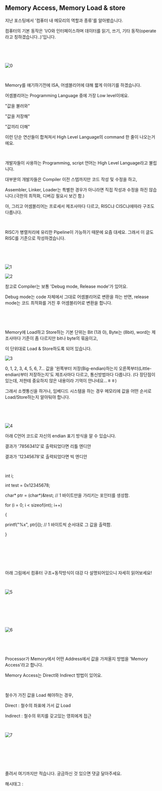 ## Memory Access, Memory Load & store

지난 포스팅에서 '컴퓨터 내 메모리의 역할과 종류'를 알아봤습니다.

컴퓨터의 기본 동작은 'I/O와 인터페이스하며 데이터를 읽기, 쓰기, 기타 동작(operate라고 칭하겠습니다..)'입니다.

​

​

![0](./asset/0.png)

​

Memory를 얘기하기전에 ISA, 어셈블리어에 대해 짧게 이야기를 하겠습니다.

어셈블리어는 Programming Language 중에 가장 Low level이에요.

"값을 불러와"

"값을 저장해"

"값끼리 더해"

이런 단순 연산들이 합쳐져서 High Level Language의 command 한 줄이 나오는거에요.

​

개발자들이 사용하는 Programming, script 언어는 High Level Language라고 불립니다.

대부분의 개발자들은 Compiler 이전 스텝까지만 코드 작성 및 수정을 하고,

Assembler, Linker, Loader는 특별한 경우가 아니라면 직접 작성과 수정을 하진 않습니다.(극한의 최적화, 디버깅 필요시 보긴 함.)

아, 그리고 어셈블리어는 프로세서 제조사마다 다르고, RISC냐 CISC냐에따라 구조도 다릅니다.

​

RISC가 병렬처리에 유리한 Pipeline이 가능하기 때문에 요즘 대세요. 그래서 이 글도 RISC를 기준으로 작성하겠습니다.

​

​

![1](./asset/1.png)

![2](./asset/2.png)

참고로 Compiler는 보통 'Debug mode, Release mode'가 있어요.

Debug mode는 code 자체에서 그대로 어셈블리어로 변환을 하는 반면, release mode는 코드 최적화를 거친 후 어셈블리어로 변환을 합니다.

​

​

Memory에 Load하고 Store하는 기본 단위는 Bit (1과 0), Byte는 (8bit), word는 제조사마다 기준이 좀 다르지만 bit나 byte의 묶음이고,

이 단위대로 Load & Store하도록 되어 있습니다.

![3](./asset/3.png)

0, 1, 2, 3, 4, 5, 6, 7... 값을 '왼쪽부터 저장(Big-endian)하는지 오른쪽부터(Little-endian)부터 저장하는지'도 제조사마다 다르고, 통신방법마다 다릅니다. (다 장단점이 있는데, 저한테 중요하지 않은 내용이라 기억이 안나네요...ㅎㅎ)

그래서 소켓통신을 하거나, 임베디드 시스템을 하는 경우 메모리에 값을 어떤 순서로 Load/Store하는지 알아둬야 합니다.

​

​

![4](./asset/4.png)

아래 C언어 코드로 자신의 endian 표기 방식을 알 수 있습니다.

결과가 '78563412'로 출력되었다면 리틀 엔디안

결과가 '12345678'로 출력되었다면 빅 엔디안

​

int i;

int test = 0x12345678;

char* ptr = (char*)&test; // 1 바이트만을 가리키는 포인터를 생성함.

 

for (i = 0; i < sizeof(int); i++)

{

 printf("%x", ptr[i]); // 1 바이트씩 순서대로 그 값을 출력함.

}

​

​

​

아래 그림에서 컴퓨터 구조+동작방식이 대강 다 설명되어있으니 자세히 읽어보세요!

​

![5](./asset/5.png)

​

​

​

![6](./asset/6.png)

​

​

Processor가 Memory에서 어떤 Address에서 값을 가져올지 방법을 'Memory Access'라고 합니다.

Memory Access는 Direct와 Indirect 방법이 있어요.

​

철수가 가진 값을 Load 해야하는 경우,

Direct : 철수의 좌표에 가서 값 Load

Indirect : 철수의 위치를 갖고있는 영희에게 접근

​

![7](./asset/7.png)

​

​

​

졸려서 여기까지만 적습니다. 궁금하신 것 있으면 댓글 달아주세요.

 해시태그 : 